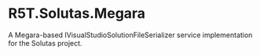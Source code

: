 # R5T.Solutas.Megara
A Megara-based IVisualStudioSolutionFileSerializer service implementation for the Solutas project.
